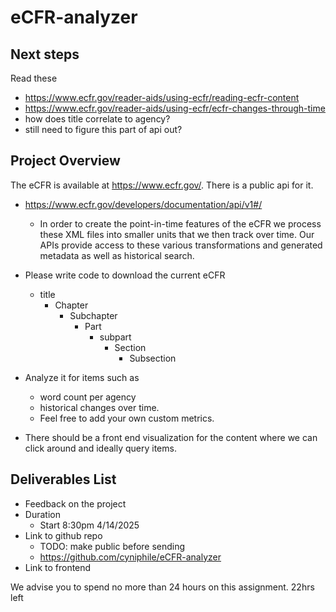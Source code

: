 # eCFR-analyzer

## Next steps

Read these
- https://www.ecfr.gov/reader-aids/using-ecfr/reading-ecfr-content
- https://www.ecfr.gov/reader-aids/using-ecfr/ecfr-changes-through-time
- how does title correlate to agency?
- still need to figure this part of api out?

## Project Overview
The eCFR is available at https://www.ecfr.gov/.  There is a public api for it.
- https://www.ecfr.gov/developers/documentation/api/v1#/
    - In order to create the point-in-time features of the eCFR we process these XML files into smaller units that we then track over time. Our APIs provide access to these various transformations and generated metadata as well as historical search.

- Please write code to download the current eCFR
	- title
    	- Chapter
    		- Subchapter
				- Part
					- subpart
						- Section
							- Subsection
- Analyze it for items such as
	- word count per agency
	- historical changes over time. 
	- Feel free to add your own custom metrics.
- There should be a front end visualization for the content where we can click around and ideally query items. 

## Deliverables List
- Feedback on the project
- Duration 
	- Start 8:30pm 4/14/2025
- Link to github repo
	- TODO: make public before sending
	- https://github.com/cyniphile/eCFR-analyzer
- Link to frontend 

We advise you to spend no more than 24 hours on this assignment.
22hrs left